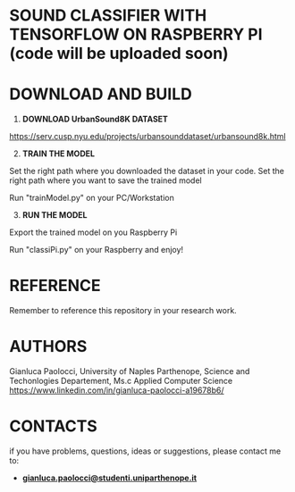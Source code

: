 # SOUND CLASSIFIER WITH TENSORFLOW ON RASPBERRY PI (code will be uploaded soon)

# DOWNLOAD AND BUILD

1. **DOWNLOAD UrbanSound8K DATASET**

https://serv.cusp.nyu.edu/projects/urbansounddataset/urbansound8k.html

2. **TRAIN THE MODEL**

Set the right path where you downloaded the dataset in your code.
Set the right path where you want to save the trained model

Run "trainModel.py" on your PC/Workstation

3. **RUN THE MODEL**

Export the trained model on you Raspberry Pi

Run "classiPi.py" on your Raspberry and enjoy!

# REFERENCE

Remember to reference this repository in your research work.

# AUTHORS
 
  Gianluca Paolocci, University of Naples Parthenope, Science and Techonlogies Departement, Ms.c Applied Computer Science
  https://www.linkedin.com/in/gianluca-paolocci-a19678b6/
  
# CONTACTS

  if you have problems, questions, ideas or suggestions, please contact me to:
  - **gianluca.paolocci@studenti.uniparthenope.it**
  
 
  

 
